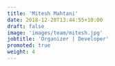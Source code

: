 ```yaml
---
title: 'Mitesh Mahtani'
date: 2018-12-20T13:44:55+10:00
draft: false
image: 'images/team/mitesh.jpg'
jobtitle: 'Organizer | Developer'
promoted: true
weight: 4
---
```



